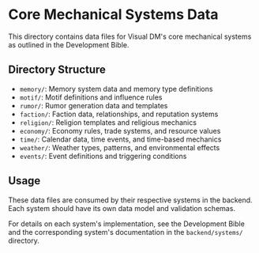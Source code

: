 # Core Mechanical Systems Data

This directory contains data files for Visual DM's core mechanical systems as outlined in the Development Bible.

## Directory Structure

- `memory/`: Memory system data and memory type definitions
- `motif/`: Motif definitions and influence rules
- `rumor/`: Rumor generation data and templates
- `faction/`: Faction data, relationships, and reputation systems
- `religion/`: Religion templates and religious mechanics
- `economy/`: Economy rules, trade systems, and resource values
- `time/`: Calendar data, time events, and time-based mechanics
- `weather/`: Weather types, patterns, and environmental effects
- `events/`: Event definitions and triggering conditions

## Usage

These data files are consumed by their respective systems in the backend. Each system should have its own data model and validation schemas.

For details on each system's implementation, see the Development Bible and the corresponding system's documentation in the `backend/systems/` directory. 
